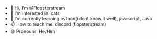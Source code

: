 - 👋 Hi, I’m @Flopsterstream
- 👀 I’m interested in: cats
- 🌱 I’m currently learning python(i dont know it well), javascript, Java
- 📫 How to reach me: discord (flopsterstream)
- 😄 Pronouns: He/Him

<!---
Flopsterstream/Flopsterstream is a ✨ special ✨ repository because its `README.md` (this file) appears on your GitHub profile.
You can click the Preview link to take a look at your changes.
--->

